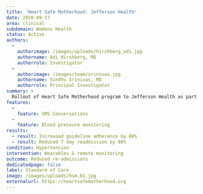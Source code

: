 ```yaml
---
title: 'Heart Safe Motherhood: Jefferson Health'
date: 2020-09-17
area: clinical
subdomain: Womens Health
status: Active
authors:
  - 
    authorimage: /images/uploads/hirshberg_adi.jpg
    authorname: Adi Hirshberg, MD
    authorrole: Investigator
  - 
    authorimage: /images/team/srinivas.jpg
    authorname: Sindhu Srinivas, MD
    authorrole: Principal Investigator
summary: >
  Rollout of Heart Safe Motherhood program to Jefferson Health as part of a Philadelphia-wide rollout of the program. This is funded by a grant from Merck via the Safer Cities program. Additional deployments at other Philadelphia based hospitals is ongoing. 
features:
  - 
    feature: SMS Conversations
  - 
    feature: Blood pressure monitoring
results:
  - result: Increased guideline adherence by 80%
  - result: Reduced 7 day readmission by 80%    
condition: Hypertension
intervention: Wearables & remote monitoring
outcome: Reduced re-admissions
dedicatedpage: false
label: Standard of Care 
image: /images/uploads/hsm.01.jpg
externalurl: https://heartsafemotherhood.org
---
```

